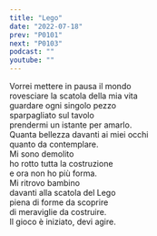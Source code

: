 ```yaml
---
title: "Lego"
date: "2022-07-18"
prev: "P0101"
next: "P0103"
podcast: ""
youtube: ""
---
```


Vorrei mettere in pausa il mondo  
rovesciare la scatola della mia vita  
guardare ogni singolo pezzo  
sparpagliato sul tavolo  
prendermi un istante per amarlo.  
Quanta bellezza davanti ai miei occhi  
quanto da contemplare.  
Mi sono demolito  
ho rotto tutta la costruzione  
e ora non ho più forma.  
Mi ritrovo bambino  
davanti alla scatola del Lego  
piena di forme da scoprire  
di meraviglie da costruire.  
Il gioco è iniziato, devi agire.
